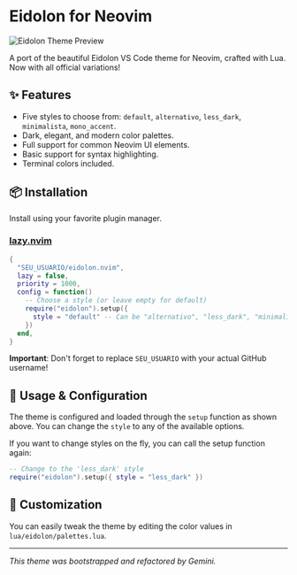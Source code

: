# Eidolon for Neovim

![Eidolon Theme Preview](https://raw.githubusercontent.com/eurico/vscode-eidolon-theme/main/images/image.png)

A port of the beautiful Eidolon VS Code theme for Neovim, crafted with Lua. Now with all official variations!

## ✨ Features

*   Five styles to choose from: `default`, `alternativo`, `less_dark`, `minimalista`, `mono_accent`.
*   Dark, elegant, and modern color palettes.
*   Full support for common Neovim UI elements.
*   Basic support for syntax highlighting.
*   Terminal colors included.

## 📦 Installation

Install using your favorite plugin manager.

### [lazy.nvim](https://github.com/folke/lazy.nvim)

```lua
{
  "SEU_USUARIO/eidolon.nvim",
  lazy = false,
  priority = 1000,
  config = function()
    -- Choose a style (or leave empty for default)
    require("eidolon").setup({
      style = "default" -- Can be "alternativo", "less_dark", "minimalista", "mono_accent"
    })
  end,
}
```

**Important**: Don't forget to replace `SEU_USUARIO` with your actual GitHub username!

## 🚀 Usage & Configuration

The theme is configured and loaded through the `setup` function as shown above. You can change the `style` to any of the available options.

If you want to change styles on the fly, you can call the setup function again:

```lua
-- Change to the 'less_dark' style
require("eidolon").setup({ style = "less_dark" })
```

## 🎨 Customization

You can easily tweak the theme by editing the color values in `lua/eidolon/palettes.lua`.

---
*This theme was bootstrapped and refactored by Gemini.*